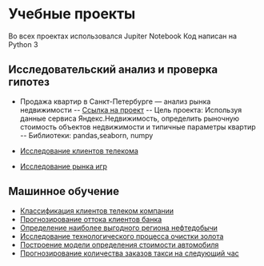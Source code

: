 # Учебные проекты

Во всех проектах использовался Jupiter Notebook
Код написан на Python 3

## Исследовательский анализ и проверка гипотез

- Продажа квартир в Санкт-Петербурге — анализ рынка недвижимости
  -- [Ссылка на проект](https://github.com/Lugros/DS-study-projects/tree/main/EDA-realty)
  -- Цель проекта: Используя данные сервиса Яндекс.Недвижимость, определить рыночную стоимость объектов недвижимости и типичные параметры квартир
  -- Библиотеки: pandas,seaborn, numpy

- [Исследование клиентов телекома](https://github.com/Lugros/DS-study-projects/tree/main/EDA-telecom)
- [Исследование рынка игр](https://github.com/Lugros/DS-study-projects/tree/main/EDA-games)

## Машинное обучение
- [Классификация клиентов телеком компании](https://github.com/Lugros/DS-study-projects/tree/main/ML-telecom)
- [Прогнозирование оттока клиентов банка](https://github.com/Lugros/DS-study-projects/tree/main/ML-finance)
- [Определение наиболее выгодного региона нефтедобычи](https://github.com/Lugros/DS-study-projects/tree/main/ML-find-oil)
- [Исследование технологического процесса очистки золота](https://github.com/Lugros/DS-study-projects/tree/main/ML-gold-recovery)
- [Построение модели определения стоимости автомобиля](https://github.com/Lugros/DS-study-projects/tree/main/ML-auto)
- [Прогнозирование количества заказов такси на следующий час](https://github.com/Lugros/DS-study-projects/tree/main/ML-taxi)
